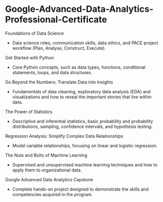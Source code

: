 # Google-Advanced-Data-Analytics-Professional-Certificate

Foundations of Data Science
- Data science roles, communication skills, data ethics, and PACE project workflow (Plan, Analyse, Construct, Execute).

Get Started with Python
- Core Python concepts, such as data types, functions, conditional statements, loops, and data structures.

Go Beyond the Numbers: Translate Data into Insights
- Fundamentals of data cleaning, exploratory data analysis (EDA) and visualizations and how to reveal the important stories that live within data.

The Power of Statistics
- Descriptive and inferential statistics, basic probability and probability distributions, sampling, confidence intervals, and hypothesis testing.

Regression Analysis: Simplify Complex Data Relationships
- Model variable relationships, focusing on linear and logistic regression.

The Nuts and Bolts of Machine Learning
- Supervised and unsupervised machine learning techniques and how to apply them to organizational data. 

Google Advanced Data Analytics Capstone
- Complete hands-on project designed to demonstrate the skills and competencies acquired in the program. 
